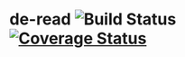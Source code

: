 de-read ![Build Status](https://travis-ci.org/Frederick-S/de-read.svg) [![Coverage Status](https://img.shields.io/coveralls/Frederick-S/de-read.svg)](https://coveralls.io/r/Frederick-S/de-read)
=======
